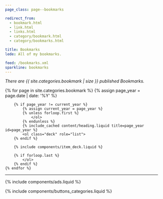 ```yaml
---
page_class: page--bookmarks

redirect_from:
  - bookmark.html
  - link.html
  - links.html
  - category/bookmark.html
  - category/bookmarks.html

title: Bookmarks
lede: All of my bookmarks.

feed: /bookmarks.xml
sparkline: bookmarks
---
```


*There are {{ site.categories.bookmark | size }} published Bookmarks.*

<div class="h-feed" id="bookmarks">
    {% for page in site.categories.bookmark %}
        {% assign page_year = page.date | date: '%Y' %}

        {% if page_year != current_year %}
            {% assign current_year = page_year %}
            {% unless forloop.first %}
                </ol>
            {% endunless %}
            {% include_cached content/heading.liquid title=page_year id=page_year %}
            <ol class="deck" role="list">
        {% endif %}

        {% include components/item_deck.liquid %}

        {% if forloop.last %}
            </ol>
        {% endif %}
    {% endfor %}
</div>

--------

{% include components/ads.liquid %}

{% include components/buttons_categories.liquid %}
